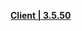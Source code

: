 **[Client | 3.5.50](https://osbetadownload.yuanshen.com/client_app/download/beta_pc/20230224152526_v0MzPHhh0rTdEw04/GenshinImpact_3.5.50_beta.zip)**
